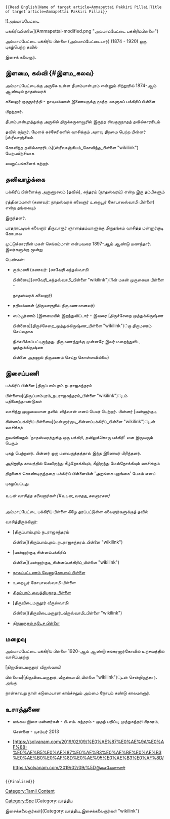 ```{=mediawiki}
{{Read English|Name of target article=Ammapettai Pakkiri Pillai|Title of target article=Ammapettai Pakkiri Pillai}}
```
![அம்மாப்பேட்டை
பக்கிரிப்பிள்ளை](Ammapettai-modified.png "அம்மாப்பேட்டை பக்கிரிப்பிள்ளை")
அம்மாப்பேட்டை பக்கிரிப் பிள்ளை (அம்மாப்பேட்டையார்) (1874 - 1920) ஒரு புகழ்பெற்ற தவில்
இசைக் கலைஞர்.

## இளமை, கல்வி {#இளம_கலவ}

அம்மாப்பேட்டைக்கு அருகே உள்ள தீபாம்பாள்புரம் என்னும் சிற்றூரில் 1874-ஆம் ஆண்டில் நாதஸ்வரக்
கலைஞர் குருமூர்த்தி - நாடியம்மாள் இணையருக்கு மூத்த மகனாகப் பக்கிரிப் பிள்ளை
பிறந்தார்.

தீபாம்பாள்புரத்துக்கு அருகில் திருக்கருகாவூரில் இருந்த சிவகுருநாதத் தவில்காரரிடம்
தவில் கற்றார். மேளக் கச்சேரிகளில் வாசிக்கும் அளவு திறமை பெற்ற பின்னர் [ஸ்ரீவாஞ்சியம்
கோவிந்த தவில்காரரிடம்](ஸ்ரீவாஞ்சியம்_கோவிந்த_பிள்ளை "wikilink") மேற்பயிற்சியாக
லயநுட்பங்களைக் கற்றார்.

## தனிவாழ்க்கை

பக்கிரிப் பிள்ளைக்கு அருணாசலம் (தவில்), சுந்தரம் (நாதஸ்வரம்) என்ற இரு தம்பிகளும்
ரத்தினம்மாள் (கணவர்: நாதஸ்வரக் கலைஞர் உறையூர் கோபாலஸ்வாமி பிள்ளை) என்ற தங்கையும்
இருந்தனர்.

பரதநாட்டியக் கலைஞர் திருவாரூர் ஞானத்தம்மாளுக்கு மிருதங்கம் வாசித்த மன்னார்குடி கோபால
முட்டுக்காரரின் மகள் செங்கம்மாள் என்பவரை 1897-ஆம் ஆண்டு மணந்தார். இவர்களுக்கு மூன்று
பெண்கள்:

-   ருக்மணி (கணவர்: [சாவேரி கந்தஸ்வாமி
    பிள்ளைய](சாவேரி_கந்தஸ்வாமி_பிள்ளை "wikilink")ின் மகன் முருகையா பிள்ளை -
    நாதஸ்வரக் கலைஞர்)
-   ரதியம்மாள் (திருவாரூரில் திருமணமானவர்)
-   ஸம்பூர்ணம் (இளமையில் இறந்துவிட்டார் - இவரை [திருச்சேறை முத்துக்கிருஷ்ண
    பிள்ளைக](திருச்சேறை_முத்துக்கிருஷ்ண_பிள்ளை "wikilink")்கு திருமணம் செய்வதாக
    நிச்சயிக்கப்பட்டிருந்தது. திருமணத்துக்கு முன்னரே இவர் மறைந்துவிட, முத்துக்கிருஷ்ண
    பிள்ளை அதனால் திருமணம் செய்து கொள்ளவில்லை)

## இசைப்பணி

பக்கிரிப் பிள்ளை [திருப்பாம்புரம் நடராஜசுந்தரம்
பிள்ளைய](திருப்பாம்புரம்_நடராஜசுந்தரம்_பிள்ளை "wikilink")ுடம் பதினைந்தாண்டுகள்
வாசித்து முழுமையான தவில் வித்வான் எனப் பெயர் பெற்றார். பின்னர் [மன்னார்குடி
சின்னப்பக்கிரிப் பிள்ளைய](மன்னார்குடி_சின்னப்பக்கிரிப்_பிள்ளை "wikilink")ுடன் வாசிக்கத்
துவங்கியதும் 'நாதஸ்வரத்துக்கு ஒரு பக்கிரி, தவிலுக்கொரு பக்கிரி' என இருவரும் பெரும்
புகழ் பெற்றனர். பின்னர் ஒரு மனவருத்தத்தால் இந்த இணையர் பிரிந்தனர்.

அதிதுரித காலத்தில் மேலிருந்து கீழ்நோக்கியும், கீழிருந்து மேல்நோக்கியும் வாசிக்கும்
திறனைக் கொண்டிருந்ததை பக்கிரிப் பிள்ளையின் \'அறங்கை புறங்கை' பேசும் எனப்
புகழப்பட்டது.

###### உடன் வாசித்த கலைஞர்கள் {#உடன_வசதத_கலஞரகள}

அம்மாப்பேட்டை பக்கிரிப் பிள்ளை கீழே தரப்பட்டுள்ள கலைஞர்களுக்குத் தவில்
வாசித்திருக்கிறார்:

-   [திருப்பாம்புரம் நடராஜசுந்தரம்
    பிள்ளை](திருப்பாம்புரம்_நடராஜசுந்தரம்_பிள்ளை "wikilink")
-   [மன்னார்குடி சின்னப்பக்கிரிப்
    பிள்ளை](மன்னார்குடி_சின்னப்பக்கிரிப்_பிள்ளை "wikilink")
-   [நாகப்பட்டணம் வேணுகோபால் பிள்ளை](நாகப்பட்டணம்_வேணுகோபால்_பிள்ளை "wikilink")
-   உறையூர் கோபாலஸ்வாமி பிள்ளை
-   [சிதம்பரம் வைத்தியநாத பிள்ளை](சிதம்பரம்_வைத்தியநாத_பிள்ளை "wikilink")
-   [திருவிடைமருதூர் வீருஸ்வாமி
    பிள்ளை](திருவிடைமருதூர்_வீருஸ்வாமி_பிள்ளை "wikilink")
-   [திருமருகல் நடேச பிள்ளை](திருமருகல்_நடேச_பிள்ளை "wikilink")

## மறைவு

அம்மாப்பேட்டை பக்கிரிப் பிள்ளை 1920-ஆம் ஆண்டு சங்கரனார்கோவில் உற்சவத்தில் வாசிப்பதற்கு
[திருவிடைமருதூர் வீருஸ்வாமி
பிள்ளைய](திருவிடைமருதூர்_வீருஸ்வாமி_பிள்ளை "wikilink")ுடன் சென்றிருந்தார். அங்கு
நான்காவது நாள் கடுமையான காய்ச்சலும் அம்மை நோயும் கண்டு காலமானார்.

## உசாத்துணை

-   மங்கல இசை மன்னர்கள் - பி.எம். சுந்தரம் - முதற் பதிப்பு, முத்துசுந்தரி பிரசுரம்,
    சென்னை - டிசம்பர் 2013
-   \[<https://solvanam.com/2019/02/09/%E0%AE%87%E0%AE%9A%E0%AF%88-%E0%AE%B5%E0%AF%87%E0%AE%B3%E0%AE%BE%E0%AE%B3%E0%AE%B0%E0%AF%8D%E0%AE%95%E0%AE%B3%E0%AF%8D/>
    <https://solvanam.com/2019/02/09/%5Dஇசைவேளாளர>்

```{=mediawiki}
{{Finalised}}
```
[Category:Tamil Content](Category:Tamil_Content "wikilink")
[Category:Spc](Category:Spc "wikilink") [Category:வாத்திய
இசைக்கலைஞர்கள்](Category:வாத்திய_இசைக்கலைஞர்கள் "wikilink")
